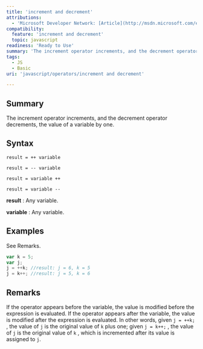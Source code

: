 ```yaml
---
title: 'increment and decrement'
attributions:
  - 'Microsoft Developer Network: [Article](http://msdn.microsoft.com/en-us/library/ie/26k41698(v=vs.94).aspx)'
compatibility:
  feature: 'increment and decrement'
  topic: javascript
readiness: 'Ready to Use'
summary: 'The increment operator increments, and the decrement operator decrements, the value of a variable by one.'
tags:
  - JS
  - Basic
uri: 'javascript/operators/increment and decrement'

---
```

## Summary

The increment operator increments, and the decrement operator decrements, the value of a variable by one.

## Syntax

    result = ++ variable

    result = -- variable

    result = variable ++

    result = variable --

**result**
:   Any variable.

**variable**
:   Any variable.

## Examples

See Remarks.

``` js
var k = 5;
var j;
j = ++k; //result: j = 6, k = 5
j = k++; //result: j = 5, k = 6
```

## Remarks

If the operator appears before the variable, the value is modified before the expression is evaluated. If the operator appears after the variable, the value is modified after the expression is evaluated. In other words, given `j = ++k;` , the value of `j` is the original value of `k` plus one; given `j = k++;` , the value of `j` is the original value of `k` , which is incremented after its value is assigned to `j`.

